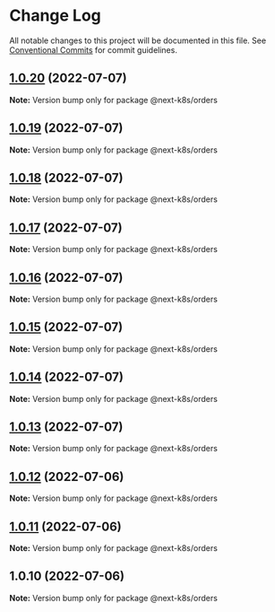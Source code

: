# Change Log

All notable changes to this project will be documented in this file.
See [Conventional Commits](https://conventionalcommits.org) for commit guidelines.

## [1.0.20](https://github.com/mathiscode/next-k8s-boilerplate/compare/@next-k8s/orders@1.0.19...@next-k8s/orders@1.0.20) (2022-07-07)

**Note:** Version bump only for package @next-k8s/orders





## [1.0.19](https://github.com/mathiscode/next-k8s-boilerplate/compare/@next-k8s/orders@1.0.18...@next-k8s/orders@1.0.19) (2022-07-07)

**Note:** Version bump only for package @next-k8s/orders





## [1.0.18](https://github.com/mathiscode/next-k8s-boilerplate/compare/@next-k8s/orders@1.0.17...@next-k8s/orders@1.0.18) (2022-07-07)

**Note:** Version bump only for package @next-k8s/orders





## [1.0.17](https://github.com/mathiscode/next-k8s-boilerplate/compare/@next-k8s/orders@1.0.16...@next-k8s/orders@1.0.17) (2022-07-07)

**Note:** Version bump only for package @next-k8s/orders





## [1.0.16](https://github.com/mathiscode/next-k8s-boilerplate/compare/@next-k8s/orders@1.0.15...@next-k8s/orders@1.0.16) (2022-07-07)

**Note:** Version bump only for package @next-k8s/orders





## [1.0.15](https://github.com/mathiscode/next-k8s-boilerplate/compare/@next-k8s/orders@1.0.14...@next-k8s/orders@1.0.15) (2022-07-07)

**Note:** Version bump only for package @next-k8s/orders





## [1.0.14](https://github.com/mathiscode/next-k8s-boilerplate/compare/@next-k8s/orders@1.0.13...@next-k8s/orders@1.0.14) (2022-07-07)

**Note:** Version bump only for package @next-k8s/orders





## [1.0.13](https://github.com/mathiscode/next-k8s-boilerplate/compare/@next-k8s/orders@1.0.12...@next-k8s/orders@1.0.13) (2022-07-07)

**Note:** Version bump only for package @next-k8s/orders





## [1.0.12](https://github.com/mathiscode/next-k8s-boilerplate/compare/@next-k8s/orders@1.0.11...@next-k8s/orders@1.0.12) (2022-07-06)

**Note:** Version bump only for package @next-k8s/orders





## [1.0.11](https://github.com/mathiscode/next-k8s-boilerplate/compare/@next-k8s/orders@1.0.10...@next-k8s/orders@1.0.11) (2022-07-06)

**Note:** Version bump only for package @next-k8s/orders





## 1.0.10 (2022-07-06)

**Note:** Version bump only for package @next-k8s/orders
